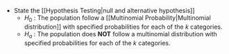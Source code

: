 - State the [[Hypothesis Testing|null and alternative hypothesis]] 
	- $H_{0}$ : The population follow a [[Multinomial Probability|Multinomial distribution]] with specified probabilities for each of the $k$ categories.
	- $H_{a}$ : The population does **NOT** follow a multinomial distribution with specified probabilities for each of the $k$ categories.

